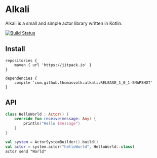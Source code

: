 Alkali
======

Alkali is a small and simple actor library written in Kotlin.

[![Build Status](https://travis-ci.org/thomasvolk/alkali.svg?branch=master)](https://travis-ci.org/thomasvolk/alkali)

Install
-------

```
repositories {
    maven { url 'https://jitpack.io' }
}

dependencies {
    compile 'com.github.thomasvolk:alkali:RELEASE_1_0_1-SNAPSHOT'
}
```


API
---

```kotlin
class HelloWorld : Actor() {
    override fun receive(message: Any) {
        println("Hello $message")
    }
}

val system = ActorSystemBuilder().build()
val actor = system.actor("helloWorld", HelloWorld::class)
actor send "World"
```
